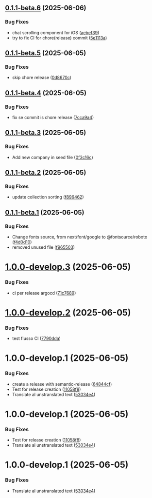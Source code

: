 ## [0.1.1-beta.6](https://github.com/apercky/documinds/compare/v0.1.1-beta.5...v0.1.1-beta.6) (2025-06-06)


### Bug Fixes

* chat scrolling component for iOS ([aebef39](https://github.com/apercky/documinds/commit/aebef3975c8321c1a4c95ed4bff3e0591bf96eed))
* try to fix CI for chore(release) commit ([5e1113a](https://github.com/apercky/documinds/commit/5e1113a8d20fce613e95c77c383a53d6892927c2))

## [0.1.1-beta.5](https://github.com/apercky/documinds/compare/v0.1.1-beta.4...v0.1.1-beta.5) (2025-06-05)


### Bug Fixes

* skip chore release ([0d8670c](https://github.com/apercky/documinds/commit/0d8670c05a603d51dee1ac2c2ffbff553f764b75))

## [0.1.1-beta.4](https://github.com/apercky/documinds/compare/v0.1.1-beta.3...v0.1.1-beta.4) (2025-06-05)


### Bug Fixes

* fix se commit is chore release ([7cca9a4](https://github.com/apercky/documinds/commit/7cca9a4d515d81e01277aa124d9487f043b62848))

## [0.1.1-beta.3](https://github.com/apercky/documinds/compare/v0.1.1-beta.2...v0.1.1-beta.3) (2025-06-05)


### Bug Fixes

* Add new company in seed file ([0f3c16c](https://github.com/apercky/documinds/commit/0f3c16cc91ba509b420916851e1d89e34aa96798))

## [0.1.1-beta.2](https://github.com/apercky/documinds/compare/v0.1.1-beta.1...v0.1.1-beta.2) (2025-06-05)


### Bug Fixes

* update collection sorting ([f896462](https://github.com/apercky/documinds/commit/f8964626c3627b461b4bff8bf908003c2b84a004))

## [0.1.1-beta.1](https://github.com/apercky/documinds/compare/v0.1.0...v0.1.1-beta.1) (2025-06-05)


### Bug Fixes

* Change fonts source, from next/font/google to @fontsource/roboto ([f4d0d10](https://github.com/apercky/documinds/commit/f4d0d106c4e038eb413b26448eff05a0749e133f))
* removed unused file ([f965503](https://github.com/apercky/documinds/commit/f9655032aa4c55054e8ca73783e3cc6e8ab91ab1))

# [1.0.0-develop.3](https://github.com/apercky/documinds/compare/v1.0.0-develop.2...v1.0.0-develop.3) (2025-06-05)


### Bug Fixes

* ci per release argocd ([71c7689](https://github.com/apercky/documinds/commit/71c7689233ea7b8dd3a69d242829fcec5460382a))

# [1.0.0-develop.2](https://github.com/apercky/documinds/compare/v1.0.0-develop.1...v1.0.0-develop.2) (2025-06-05)


### Bug Fixes

* test flusso CI ([7790dda](https://github.com/apercky/documinds/commit/7790ddafcaccefa803cab72b26c79abc29f18a3a))

# 1.0.0-develop.1 (2025-06-05)


### Bug Fixes

* create a release with semantic-release ([64844cf](https://github.com/apercky/documinds/commit/64844cfcc5dcd80dae0476f77991d73d0573bd94))
* Test for release creation ([11058f8](https://github.com/apercky/documinds/commit/11058f8baca0a755f8f1cebe8b06cd757ccd8bb9))
* Translate al unstranslated text ([53034e4](https://github.com/apercky/documinds/commit/53034e4a8ab39e4ef3e918e10f49504bd1ed3ce5))

# 1.0.0-develop.1 (2025-06-05)


### Bug Fixes

* Test for release creation ([11058f8](https://github.com/apercky/documinds/commit/11058f8baca0a755f8f1cebe8b06cd757ccd8bb9))
* Translate al unstranslated text ([53034e4](https://github.com/apercky/documinds/commit/53034e4a8ab39e4ef3e918e10f49504bd1ed3ce5))

# 1.0.0-develop.1 (2025-06-05)


### Bug Fixes

* Translate al unstranslated text ([53034e4](https://github.com/apercky/documinds/commit/53034e4a8ab39e4ef3e918e10f49504bd1ed3ce5))
